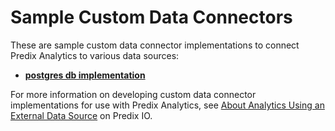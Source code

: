 # Sample Custom Data Connectors

These are sample custom data connector implementations to connect Predix Analytics to various data sources:

- **[postgres db implementation](postgresdb-ref-impl-data-connector)**

For more information on developing custom data connector implementations for use with Predix Analytics, see [About Analytics Using an External Data Source](https://www.predix.io/docs/?r=336965#JgA3859v) on Predix IO.
